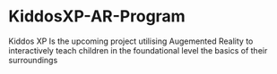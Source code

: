 # KiddosXP-AR-Program
Kiddos XP Is the upcoming project utilising Augemented Reality to interactively teach children in the foundational level the basics of their surroundings
